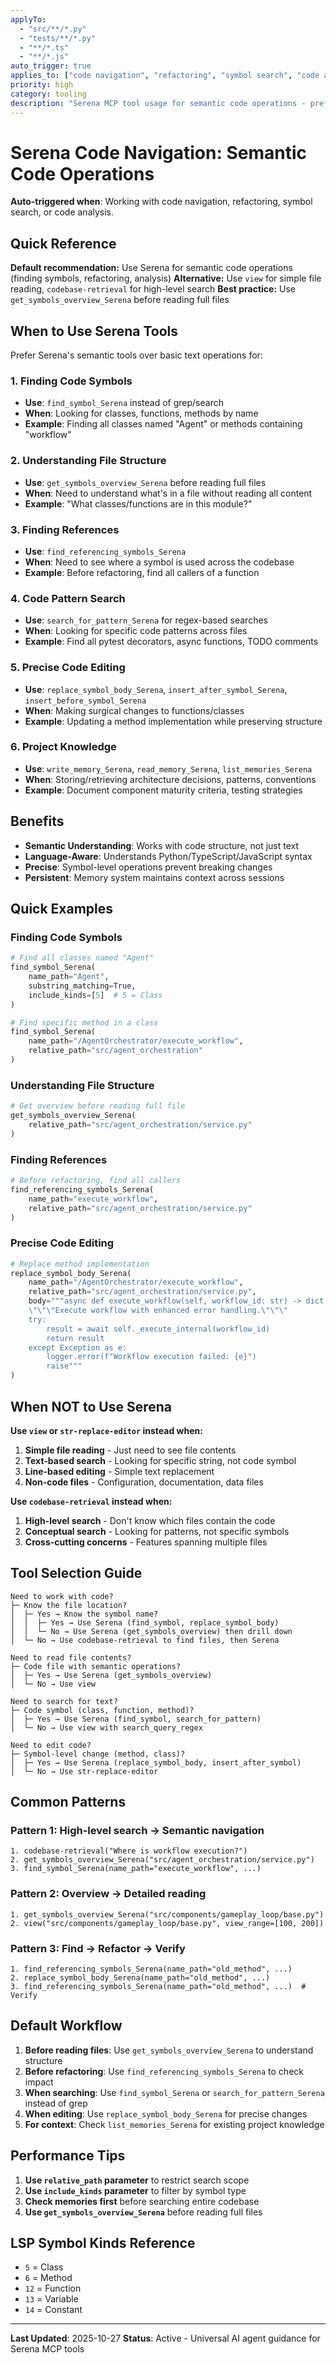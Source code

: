 ```yaml
---
applyTo:
  - "src/**/*.py"
  - "tests/**/*.py"
  - "**/*.ts"
  - "**/*.js"
auto_trigger: true
applies_to: ["code navigation", "refactoring", "symbol search", "code analysis", "serena", "find symbol", "code editing"]
priority: high
category: tooling
description: "Serena MCP tool usage for semantic code operations - prefer over text-based tools"
---
```


# Serena Code Navigation: Semantic Code Operations

**Auto-triggered when**: Working with code navigation, refactoring, symbol search, or code analysis.

## Quick Reference

**Default recommendation:** Use Serena for semantic code operations (finding symbols, refactoring, analysis)
**Alternative:** Use `view` for simple file reading, `codebase-retrieval` for high-level search
**Best practice:** Use `get_symbols_overview_Serena` before reading full files

## When to Use Serena Tools

Prefer Serena's semantic tools over basic text operations for:

### 1. Finding Code Symbols
- **Use**: `find_symbol_Serena` instead of grep/search
- **When**: Looking for classes, functions, methods by name
- **Example**: Finding all classes named "Agent" or methods containing "workflow"

### 2. Understanding File Structure
- **Use**: `get_symbols_overview_Serena` before reading full files
- **When**: Need to understand what's in a file without reading all content
- **Example**: "What classes/functions are in this module?"

### 3. Finding References
- **Use**: `find_referencing_symbols_Serena`
- **When**: Need to see where a symbol is used across the codebase
- **Example**: Before refactoring, find all callers of a function

### 4. Code Pattern Search
- **Use**: `search_for_pattern_Serena` for regex-based searches
- **When**: Looking for specific code patterns across files
- **Example**: Find all pytest decorators, async functions, TODO comments

### 5. Precise Code Editing
- **Use**: `replace_symbol_body_Serena`, `insert_after_symbol_Serena`, `insert_before_symbol_Serena`
- **When**: Making surgical changes to functions/classes
- **Example**: Updating a method implementation while preserving structure

### 6. Project Knowledge
- **Use**: `write_memory_Serena`, `read_memory_Serena`, `list_memories_Serena`
- **When**: Storing/retrieving architecture decisions, patterns, conventions
- **Example**: Document component maturity criteria, testing strategies

## Benefits

- **Semantic Understanding**: Works with code structure, not just text
- **Language-Aware**: Understands Python/TypeScript/JavaScript syntax
- **Precise**: Symbol-level operations prevent breaking changes
- **Persistent**: Memory system maintains context across sessions

## Quick Examples

### Finding Code Symbols
```python
# Find all classes named "Agent"
find_symbol_Serena(
    name_path="Agent",
    substring_matching=True,
    include_kinds=[5]  # 5 = Class
)

# Find specific method in a class
find_symbol_Serena(
    name_path="/AgentOrchestrator/execute_workflow",
    relative_path="src/agent_orchestration"
)
```

### Understanding File Structure
```python
# Get overview before reading full file
get_symbols_overview_Serena(
    relative_path="src/agent_orchestration/service.py"
)
```

### Finding References
```python
# Before refactoring, find all callers
find_referencing_symbols_Serena(
    name_path="execute_workflow",
    relative_path="src/agent_orchestration/service.py"
)
```

### Precise Code Editing
```python
# Replace method implementation
replace_symbol_body_Serena(
    name_path="/AgentOrchestrator/execute_workflow",
    relative_path="src/agent_orchestration/service.py",
    body="""async def execute_workflow(self, workflow_id: str) -> dict:
    \"\"\"Execute workflow with enhanced error handling.\"\"\"
    try:
        result = await self._execute_internal(workflow_id)
        return result
    except Exception as e:
        logger.error(f"Workflow execution failed: {e}")
        raise"""
)
```

## When NOT to Use Serena

**Use `view` or `str-replace-editor` instead when:**
1. **Simple file reading** - Just need to see file contents
2. **Text-based search** - Looking for specific string, not code symbol
3. **Line-based editing** - Simple text replacement
4. **Non-code files** - Configuration, documentation, data files

**Use `codebase-retrieval` instead when:**
1. **High-level search** - Don't know which files contain the code
2. **Conceptual search** - Looking for patterns, not specific symbols
3. **Cross-cutting concerns** - Features spanning multiple files

## Tool Selection Guide

```
Need to work with code?
├─ Know the file location?
│  ├─ Yes → Know the symbol name?
│  │  ├─ Yes → Use Serena (find_symbol, replace_symbol_body)
│  │  └─ No → Use Serena (get_symbols_overview) then drill down
│  └─ No → Use codebase-retrieval to find files, then Serena

Need to read file contents?
├─ Code file with semantic operations?
│  ├─ Yes → Use Serena (get_symbols_overview)
│  └─ No → Use view

Need to search for text?
├─ Code symbol (class, function, method)?
│  ├─ Yes → Use Serena (find_symbol, search_for_pattern)
│  └─ No → Use view with search_query_regex

Need to edit code?
├─ Symbol-level change (method, class)?
│  ├─ Yes → Use Serena (replace_symbol_body, insert_after_symbol)
│  └─ No → Use str-replace-editor
```

## Common Patterns

### Pattern 1: High-level search → Semantic navigation
```
1. codebase-retrieval("Where is workflow execution?")
2. get_symbols_overview_Serena("src/agent_orchestration/service.py")
3. find_symbol_Serena(name_path="execute_workflow", ...)
```

### Pattern 2: Overview → Detailed reading
```
1. get_symbols_overview_Serena("src/components/gameplay_loop/base.py")
2. view("src/components/gameplay_loop/base.py", view_range=[100, 200])
```

### Pattern 3: Find → Refactor → Verify
```
1. find_referencing_symbols_Serena(name_path="old_method", ...)
2. replace_symbol_body_Serena(name_path="old_method", ...)
3. find_referencing_symbols_Serena(name_path="old_method", ...)  # Verify
```

## Default Workflow

1. **Before reading files**: Use `get_symbols_overview_Serena` to understand structure
2. **Before refactoring**: Use `find_referencing_symbols_Serena` to check impact
3. **When searching**: Use `find_symbol_Serena` or `search_for_pattern_Serena` instead of grep
4. **When editing**: Use `replace_symbol_body_Serena` for precise changes
5. **For context**: Check `list_memories_Serena` for existing project knowledge

## Performance Tips

1. **Use `relative_path` parameter** to restrict search scope
2. **Use `include_kinds` parameter** to filter by symbol type
3. **Check memories first** before searching entire codebase
4. **Use `get_symbols_overview_Serena`** before reading full files

## LSP Symbol Kinds Reference

- `5` = Class
- `6` = Method
- `12` = Function
- `13` = Variable
- `14` = Constant

---

**Last Updated**: 2025-10-27
**Status**: Active - Universal AI agent guidance for Serena MCP tools
